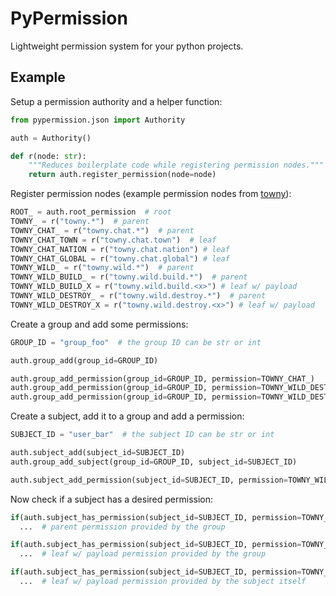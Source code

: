 # PyPermission

Lightweight permission system for your python projects.

## Example

Setup a permission authority and a helper function:

```py
from pypermission.json import Authority

auth = Authority()

def r(node: str):
    """Reduces boilerplate code while registering permission nodes."""
    return auth.register_permission(node=node)
```

Register permission nodes (example permission nodes from [towny](https://github.com/TownyAdvanced/Towny/blob/master/src/com/palmergames/bukkit/towny/permissions/PermissionNodes.java)):

```py
ROOT_ = auth.root_permission  # root
TOWNY_ = r("towny.*")  # parent
TOWNY_CHAT_ = r("towny.chat.*")  # parent
TOWNY_CHAT_TOWN = r("towny.chat.town")  # leaf
TOWNY_CHAT_NATION = r("towny.chat.nation") # leaf
TOWNY_CHAT_GLOBAL = r("towny.chat.global") # leaf
TOWNY_WILD_ = r("towny.wild.*")  # parent
TOWNY_WILD_BUILD_ = r("towny.wild.build.*")  # parent
TOWNY_WILD_BUILD_X = r("towny.wild.build.<x>") # leaf w/ payload
TOWNY_WILD_DESTROY_ = r("towny.wild.destroy.*")  # parent
TOWNY_WILD_DESTROY_X = r("towny.wild.destroy.<x>") # leaf w/ payload
```

Create a group and add some permissions:

```py
GROUP_ID = "group_foo"  # the group ID can be str or int

auth.group_add(group_id=GROUP_ID)

auth.group_add_permission(group_id=GROUP_ID, permission=TOWNY_CHAT_)
auth.group_add_permission(group_id=GROUP_ID, permission=TOWNY_WILD_DESTROY_X, payload="iron")
auth.group_add_permission(group_id=GROUP_ID, permission=TOWNY_WILD_DESTROY_X, payload="gold")
```

Create a subject, add it to a group and add a permission:

```py
SUBJECT_ID = "user_bar"  # the subject ID can be str or int

auth.subject_add(subject_id=SUBJECT_ID)
auth.group_add_subject(group_id=GROUP_ID, subject_id=SUBJECT_ID)

auth.subject_add_permission(subject_id=SUBJECT_ID, permission=TOWNY_WILD_DESTROY_X, payload="diamond")

```

Now check if a subject has a desired permission:

```py
if(auth.subject_has_permission(subject_id=SUBJECT_ID, permission=TOWNY_CHAT_TOWN))
  ...  # parent permission provided by the group

if(auth.subject_has_permission(subject_id=SUBJECT_ID, permission=TOWNY_WILD_DESTROY_X, payload="iron"))
  ...  # leaf w/ payload permission provided by the group

if(auth.subject_has_permission(subject_id=SUBJECT_ID, permission=TOWNY_WILD_DESTROY_X, payload="diamond"))
  ...  # leaf w/ payload permission provided by the subject itself
```
